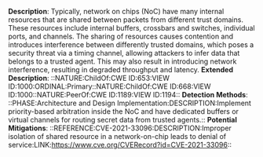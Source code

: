 **Description**: Typically, network on chips (NoC) have many internal resources that are shared between packets from different trust domains. These resources include internal buffers, crossbars and switches, individual ports, and channels. The sharing of resources causes contention and introduces interference between differently trusted domains, which poses a security threat via a timing channel, allowing attackers to infer data that belongs to a trusted agent. This may also result in introducing network interference, resulting in degraded throughput and latency.
**Extended Description**: ::NATURE:ChildOf:CWE ID:653:VIEW ID:1000:ORDINAL:Primary::NATURE:ChildOf:CWE ID:668:VIEW ID:1000::NATURE:PeerOf:CWE ID:1189:VIEW ID:1194::
**Detection Methods**: ::PHASE:Architecture and Design Implementation:DESCRIPTION:Implement priority-based arbitration inside the NoC and have dedicated buffers or virtual channels for routing secret data from trusted agents.::
**Potential Mitigations**: ::REFERENCE:CVE-2021-33096:DESCRIPTION:Improper isolation of shared resource in a network-on-chip leads to denial of service:LINK:https://www.cve.org/CVERecord?id=CVE-2021-33096::